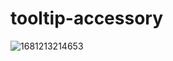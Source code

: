 # tooltip-accessory
![1681213214653](https://user-images.githubusercontent.com/61208397/231157540-996f9883-f966-41b3-8a03-27b2621c6221.png)